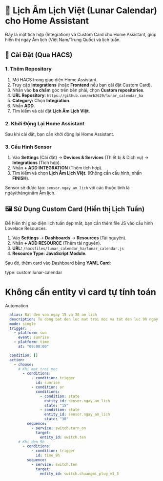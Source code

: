 # 🌙 Lịch Âm Lịch Việt (Lunar Calendar) cho Home Assistant

Đây là một tích hợp (Integration) và Custom Card cho Home Assistant, giúp hiển thị ngày Âm lịch (Việt Nam/Trung Quốc) và lịch tuần.

## 🚀 Cài Đặt (Qua HACS)

### 1. Thêm Repository

1. Mở HACS trong giao diện Home Assistant.
2. Truy cập **Integrations** (hoặc **Frontend** nếu bạn cài đặt Custom Card).
3. Nhấn vào **ba chấm** góc trên bên phải, chọn **Custom repositories**.
4. **URL Repository:** `https://github.com/mrb2629/lunar_calendar_ha`
5. **Category:** Chọn **Integration**.
6. Nhấn **ADD**.
7. Tìm kiếm và cài đặt **Lịch Âm Lịch Việt**.

### 2. Khởi Động Lại Home Assistant

Sau khi cài đặt, bạn cần khởi động lại Home Assistant.

### 3. Cấu Hình Sensor

1. Vào **Settings** (Cài đặt) -> **Devices & Services** (Thiết bị & Dịch vụ) -> **Integrations** (Tích hợp).
2. Nhấn **+ ADD INTEGRATION** (Thêm tích hợp).
3. Tìm kiếm và chọn **Lịch Âm Lịch Việt**. (Không cần cấu hình, nhấn **FINISH**).

Sensor sẽ được tạo: `sensor.ngay_am_lich` với các thuộc tính là ngày/tháng/năm Âm lịch.

## 🖼️ Sử Dụng Custom Card (Hiển thị Lịch Tuần)

Để hiển thị giao diện lịch tuần đẹp mắt, bạn cần thêm file JS vào cấu hình Lovelace Resources.

1. Vào **Settings** -> **Dashboards** -> **Resources** (Tài nguyên).
2. Nhấn **+ ADD RESOURCE** (Thêm tài nguyên).
3. **URL:** `/hacsfiles/lunar_calendar_ha/lunar_calendar.js`
4. **Resource Type:** **JavaScript Module**.

Sau đó, thêm card vào Dashboard bằng **YAML Card**:

type: custom:lunar-calendar

# Không cần entity vì card tự tính toán

Automation
```yaml
  alias: Bat den vao ngay 15 va 30 am lich
  description: Tu dong bat den luc mat troi moc va tat den luc 9h ngay 15/30 am lich
  mode: single
  trigger:
    - platform: sun
      event: sunrise
    - platform: time
      at: "09:00:00"

  condition: []
  action:
    - choose:
      # Khi mat troi moc
        - conditions:
            - condition: trigger
              id: sunrise
            - condition: or
              conditions:
                - condition: state
                  entity_id: sensor.ngay_am_lich
                  state: "15"
                - condition: state
                  entity_id: sensor.ngay_am_lich
                  state: "30"
          sequence:
            - service: switch.turn_on
              target:
                entity_id: switch.ten
      # Khi den 9h
        - conditions:
            - condition: trigger
              id: time_9h
          sequence:
            - service: switch.ten
              target:
                entity_id: switch.chuangmi_plug_m1_3

